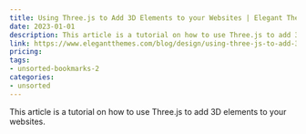 ```yaml
---
title: Using Three.js to Add 3D Elements to your Websites | Elegant Themes Blog
date: 2023-01-01
description: This article is a tutorial on how to use Three.js to add 3D elements to your websites.
link: https://www.elegantthemes.com/blog/design/using-three-js-to-add-3d-elements-to-your-websites
pricing: 
tags: 
- unsorted-bookmarks-2 
categories: 
- unsorted 
---
```


This article is a tutorial on how to use Three.js to add 3D elements to your websites.